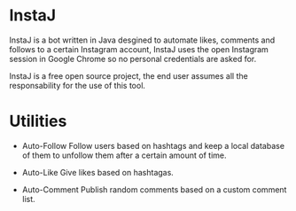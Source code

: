 # InstaJ
InstaJ is a bot written in Java desgined to automate likes, comments and follows to a certain Instagram account, InstaJ uses the open Instagram session in Google Chrome so no personal credentials are asked for.

InstaJ is a free open source project, the end user assumes all the responsability for the use of this tool.

# Utilities

- Auto-Follow
Follow users based on hashtags and keep a local database of them to unfollow them after a certain amount of time.

- Auto-Like
Give likes based on hashtagas.

- Auto-Comment
Publish random comments based on a custom comment list.

